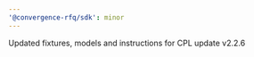 ```yaml
---
'@convergence-rfq/sdk': minor
---
```


Updated fixtures, models and instructions for CPL update v2.2.6
